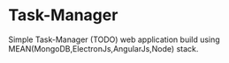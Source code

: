 # Task-Manager
Simple Task-Manager (TODO) web application build using MEAN(MongoDB,ElectronJs,AngularJs,Node) stack.

